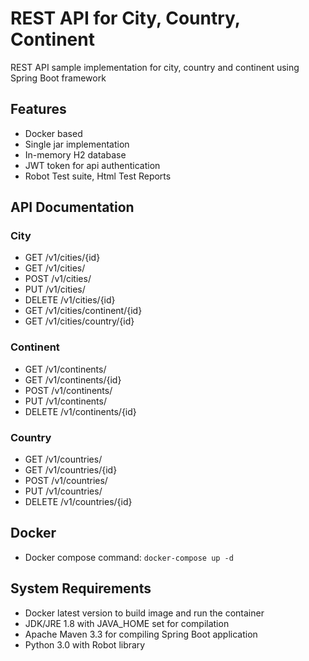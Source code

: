 # REST API for City, Country, Continent
REST API sample implementation for city, country and continent using Spring Boot framework
## Features
- Docker based
- Single jar implementation
- In-memory H2 database
- JWT token for api authentication 
- Robot Test suite, Html Test Reports
## API Documentation
### City
- GET 		/v1/cities/{id}
- GET 		/v1/cities/
- POST 		/v1/cities/
- PUT 		/v1/cities/
- DELETE 	/v1/cities/{id}
- GET		/v1/cities/continent/{id}
- GET		/v1/cities/country/{id}
### Continent
- GET		/v1/continents/
- GET		/v1/continents/{id}
- POST		/v1/continents/
- PUT		/v1/continents/
- DELETE	/v1/continents/{id}
### Country
- GET		/v1/countries/
- GET		/v1/countries/{id}
- POST		/v1/countries/
- PUT		/v1/countries/
- DELETE	/v1/countries/{id}
## Docker
- Docker compose command: ```docker-compose up -d```
## System Requirements
- Docker latest version to build image and run the container
- JDK/JRE 1.8 with JAVA_HOME set for compilation
- Apache Maven 3.3 for compiling Spring Boot application 
- Python 3.0 with Robot library 
